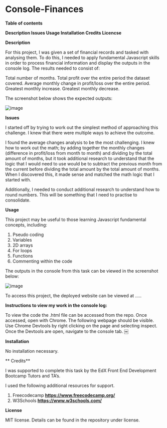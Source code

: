 # Console-Finances

**Table of contents**

**Description
Issues
Usage
Installation
Credits
Licencse**


**Description**


For this project, I was given a set of financial records and tasked with analysing them. To do this, I needed to apply fundamental Javascript skills in order to process financial information and display the outputs in the console log. The results needed to consist of:


Total number of months.
Total profit over the entire period the dataset covered.
Average monthly change in profit/loss over the entire period.
Greatest monthly increase.
Greatest monthly decrease.


The screenshot below shows the expected outputs:


![image](https://github.com/gdavies2736/Console-Finances/assets/89836987/95d34b3e-e921-40f3-b557-2442e372e0a0)




**Issues**


I started off by trying to work out the simplest method of approaching this challenge. I knew that there were multiple ways to achieve the outcome.


I found the average changes analysis to be the most challenging. I knew how to work out the math; by adding together the monthly changes (difference in profit/loss from month to month) and dividing by the total amount of months, but it took additional research to understand that the logic that I would need to use would be to subtract the previous month from the current before dividing the total amount by the total amount of months. When I discovered this, it made sense and matched the math logic that I started with.


Additionally, I needed to conduct additional research to understand how to round numbers. This will be something that I need to practise to consolidate.



**Usage**


This project may be useful to those learning Javascript fundamental concepts, including:


1. Pseudo coding
2. Variables
3. 2D arrays
4. For loops
5. Functions
6. Commenting within the code


The outputs in the console from this task can be viewed in the screenshot below:



![image](https://github.com/gdavies2736/Console-Finances/assets/89836987/7b768015-3529-4c81-9ff7-1c84be1159aa)



To access this project, the deployed website can be viewed at …..




**Instructions to view my work in the console log:**


To view the code the .html file can be accessed from the repo. 
Once accessed, open with Chrome.
The following webpage should be visible.
Use Chrome Devtools by right clicking on the page and selecting inspect.
Once the Devtools are open, navigate to the console tab.
￼


**Installation**


No installation necessary.


**
Credits**

I was supported to complete this task by the EdX Front End Development Bootcamp Tutors and TA’s. 

I used the following additional resources for support.

1. Freecodecamp  **https://www.freecodecamp.org/**
2. W3Schools **https://www.w3schools.com/**

**License**

MIT license. Details can be found in the repository under license.

